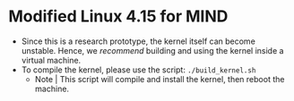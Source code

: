 # Modified Linux 4.15 for MIND
- Since this is a research prototype, the kernel itself can become unstable. Hence, we *recommend* building and using the kernel inside a virtual machine.
- To compile the kernel, please use the script:
`./build_kernel.sh`
  - Note | This script will compile and install the kernel, then reboot the machine.
